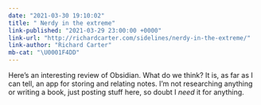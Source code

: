 ```yaml
---
date: "2021-03-30 19:10:02"
title: " Nerdy in the extreme"
link-published: "2021-03-29 23:00:00 +0000"
link-url: "http://richardcarter.com/sidelines/nerdy-in-the-extreme/"
link-author: "Richard Carter"
mb-cat: "\U0001F4DD"
---
```


Here’s an interesting review of Obsidian. What do we think? It is, as far as I can tell, an app for storing and relating notes. I’m not researching anything or writing a book, just posting stuff here, so doubt I _need_ it for anything.
